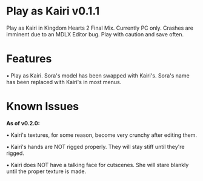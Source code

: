 # Play as Kairi v0.1.1
Play as Kairi in Kingdom Hearts 2 Final Mix. Currently PC only.
Crashes are imminent due to an MDLX Editor bug. Play with caution and save often.

# Features
• Play as Kairi.
    Sora's model has been swapped with Kairi's.
    Sora's name has been replaced with Kairi's in most menus.

# Known Issues
**As of v0.2.0:**

• Kairi's textures, for some reason, become very crunchy after editing them.

• Kairi's hands are NOT rigged properly. They will stay stiff until they're rigged.

• Kairi does NOT have a talking face for cutscenes. She will stare blankly until the proper texture is made.
